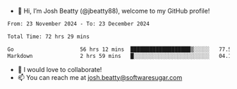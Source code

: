 - 👋 Hi, I’m Josh Beatty (@jbeatty88), welcome to my GitHub profile!

<!--START_SECTION:waka-->

```txt
From: 23 November 2024 - To: 23 December 2024

Total Time: 72 hrs 29 mins

Go                     56 hrs 12 mins  ███████████████████▒░░░░░   77.55 %
Markdown               2 hrs 59 mins   █░░░░░░░░░░░░░░░░░░░░░░░░   04.12 %
```

<!--END_SECTION:waka-->

- 💞️ I would love to collaborate!
- 📫 You can reach me at josh.beatty@softwaresugar.com

<!---
jbeatty88/jbeatty88 is a ✨ special ✨ repository because its `README.md` (this file) appears on your GitHub profile.
You can click the Preview link to take a look at your changes.
--->
